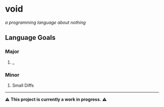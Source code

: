 # void
_a programming language about nothing_

## Language Goals

### Major
1. _

### Minor
1. Small Diffs

---

:warning: **This project is currently a work in progress.** :warning:
